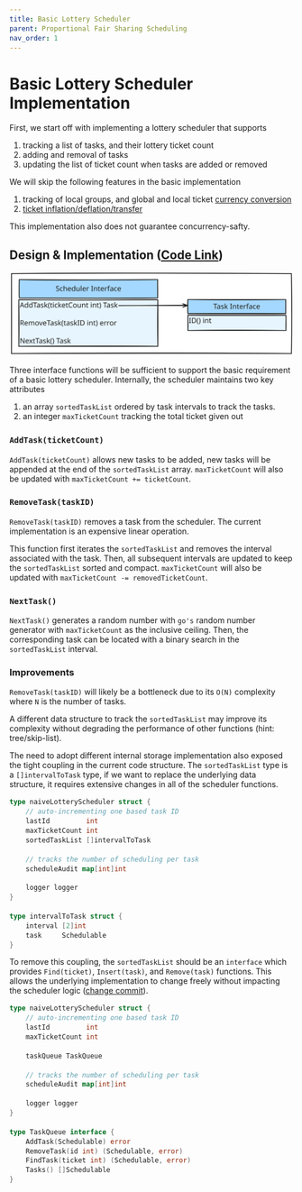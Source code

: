 ```yaml
---
title: Basic Lottery Scheduler
parent: Proportional Fair Sharing Scheduling
nav_order: 1
---
```

# Basic Lottery Scheduler Implementation
First, we start off with implementing a lottery scheduler that supports
1. tracking a list of tasks, and their lottery ticket count
2. adding and removal of tasks
3. updating the list of ticket count when tasks are added or removed

We will skip the following features in the basic implementation
1. tracking of local groups, and global and local ticket [currency conversion](https://isbobby.github.io/2-os/2-scheduling/4-fair_sharing.html#improvement---prevent-misallocation-of-resources)
2. [ticket inflation/deflation/transfer](https://isbobby.github.io/2-os/2-scheduling/4-fair_sharing.html#improvement---ticket-transfer)

This implementation also does not guarantee concurrency-safty.

## Design & Implementation ([Code Link](https://github.com/isbobby/system-programming/blob/main/go/os/scheduling/lottery/naive_lottery.go))
![](2-1-interface_1.svg)

Three interface functions will be sufficient to support the basic requirement of a basic lottery scheduler. Internally, the scheduler maintains two key attributes
1. an array `sortedTaskList` ordered by task intervals to track the tasks.
2. an integer `maxTicketCount` tracking the total ticket given out

### **`AddTask(ticketCount)`**
`AddTask(ticketCount)` allows new tasks to be added, new tasks will be appended at the end of the `sortedTaskList` array. `maxTicketCount` will also be updated with `maxTicketCount += ticketCount`.

### **`RemoveTask(taskID)`**
`RemoveTask(taskID)` removes a task from the scheduler. The current implementation is an expensive linear operation.

This function first iterates the `sortedTaskList`  and removes the interval associated with the task. Then, all subsequent intervals are updated to keep the `sortedTaskList` sorted and compact. `maxTicketCount` will also be updated with `maxTicketCount -= removedTicketCount`.

### **`NextTask()`**
`NextTask()` generates a random number with `go's` random number generator with `maxTicketCount` as the inclusive ceiling. Then, the corresponding task can be located with a binary search in the `sortedTaskList` interval.

### Improvements
`RemoveTask(taskID)` will likely be a bottleneck due to its `O(N)` complexity where `N` is the number of tasks. 

A different data structure to track the `sortedTaskList` may improve its complexity without degrading the performance of other functions (hint: tree/skip-list).

The need to adopt different internal storage implementation also exposed the tight coupling in the current code structure. The `sortedTaskList` type is a `[]intervalToTask` type, if we want to replace the underlying data structure, it requires extensive changes in all of the scheduler functions.
```go
type naiveLotteryScheduler struct {
	// auto-incrementing one based task ID
	lastId         int
	maxTicketCount int
	sortedTaskList []intervalToTask

	// tracks the number of scheduling per task
	scheduleAudit map[int]int

	logger logger
}

type intervalToTask struct {
	interval [2]int
	task     Schedulable
}
```

To remove this coupling, the `sortedTaskList` should be an `interface` which provides `Find(ticket)`, `Insert(task)`, and `Remove(task)` functions. This allows the underlying implementation to change freely without impacting the scheduler logic ([change commit](https://github.com/isbobby/system-programming/commit/b4f73b6848d0dcb973766e13bfcb433d01351029)).

```go
type naiveLotteryScheduler struct {
	// auto-incrementing one based task ID
	lastId         int
	maxTicketCount int

	taskQueue TaskQueue

	// tracks the number of scheduling per task
	scheduleAudit map[int]int

	logger logger
}

type TaskQueue interface {
	AddTask(Schedulable) error
	RemoveTask(id int) (Schedulable, error)
	FindTask(ticket int) (Schedulable, error)
	Tasks() []Schedulable
}
```